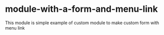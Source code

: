 # module-with-a-form-and-menu-link
This module is simple example of custom module to make custom form with menu link
